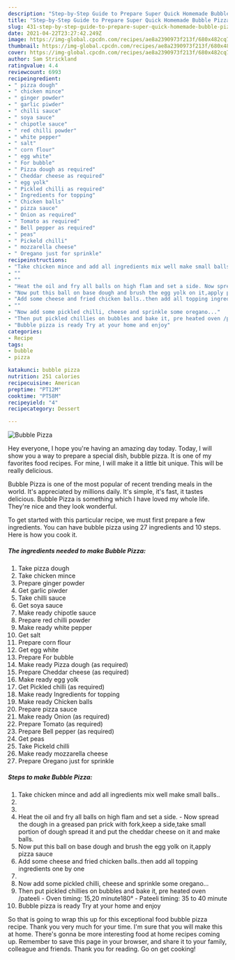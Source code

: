 ```yaml
---
description: "Step-by-Step Guide to Prepare Super Quick Homemade Bubble Pizza"
title: "Step-by-Step Guide to Prepare Super Quick Homemade Bubble Pizza"
slug: 431-step-by-step-guide-to-prepare-super-quick-homemade-bubble-pizza
date: 2021-04-22T23:27:42.249Z
image: https://img-global.cpcdn.com/recipes/ae8a2390973f213f/680x482cq70/bubble-pizza-recipe-main-photo.jpg
thumbnail: https://img-global.cpcdn.com/recipes/ae8a2390973f213f/680x482cq70/bubble-pizza-recipe-main-photo.jpg
cover: https://img-global.cpcdn.com/recipes/ae8a2390973f213f/680x482cq70/bubble-pizza-recipe-main-photo.jpg
author: Sam Strickland
ratingvalue: 4.4
reviewcount: 6993
recipeingredient:
- " pizza dough"
- " chicken mince"
- " ginger powder"
- " garlic piwder"
- " chilli sauce"
- " soya sauce"
- " chipotle sauce"
- " red chilli powder"
- " white pepper"
- " salt"
- " corn flour"
- " egg white"
- " For bubble"
- " Pizza dough as required"
- " Cheddar cheese as required"
- " egg yolk"
- " Pickled chilli as required"
- " Ingredients for topping"
- " Chicken balls"
- " pizza sauce"
- " Onion as required"
- " Tomato as required"
- " Bell pepper as required"
- " peas"
- " Pickeld chilli"
- " mozzarella cheese"
- " Oregano just for sprinkle"
recipeinstructions:
- "Take chicken mince and add all ingredients mix well make small balls.."
- ""
- ""
- "Heat the oil and fry all balls on high flam and set a side. Now spread the dough in a greased pan prick with fork,keep a side,take small portion of dough spread it and put the cheddar cheese on it and make balls."
- "Now put this ball on base dough and brush the egg yolk on it,apply pizza sauce"
- "Add some cheese and fried chicken balls..then add all topping ingredients one by one"
- ""
- "Now add some pickled chilli, cheese and sprinkle some oregano..."
- "Then put pickled chillies on bubbles and bake it, pre heated oven /pateeli Oven timing: 15,20 minute180° Pateeli timing: 35 to 40 minute"
- "Bubble pizza is ready Try at your home and enjoy"
categories:
- Recipe
tags:
- bubble
- pizza

katakunci: bubble pizza 
nutrition: 251 calories
recipecuisine: American
preptime: "PT12M"
cooktime: "PT58M"
recipeyield: "4"
recipecategory: Dessert

---
```



![Bubble Pizza](https://img-global.cpcdn.com/recipes/ae8a2390973f213f/680x482cq70/bubble-pizza-recipe-main-photo.jpg)

Hey everyone, I hope you're having an amazing day today. Today, I will show you a way to prepare a special dish, bubble pizza. It is one of my favorites food recipes. For mine, I will make it a little bit unique. This will be really delicious.

Bubble Pizza is one of the most popular of recent trending meals in the world. It's appreciated by millions daily. It's simple, it's fast, it tastes delicious. Bubble Pizza is something which I have loved my whole life. They're nice and they look wonderful.




To get started with this particular recipe, we must first prepare a few ingredients. You can have bubble pizza using 27 ingredients and 10 steps. Here is how you cook it.

<!--inarticleads1-->

##### The ingredients needed to make Bubble Pizza:

1. Take  pizza dough
1. Take  chicken mince
1. Prepare  ginger powder
1. Get  garlic piwder
1. Take  chilli sauce
1. Get  soya sauce
1. Make ready  chipotle sauce
1. Prepare  red chilli powder
1. Make ready  white pepper
1. Get  salt
1. Prepare  corn flour
1. Get  egg white
1. Prepare  For bubble
1. Make ready  Pizza dough (as required)
1. Prepare  Cheddar cheese (as required)
1. Make ready  egg yolk
1. Get  Pickled chilli (as required)
1. Make ready  Ingredients for topping
1. Make ready  Chicken balls
1. Prepare  pizza sauce
1. Make ready  Onion (as required)
1. Prepare  Tomato (as required)
1. Prepare  Bell pepper (as required)
1. Get  peas
1. Take  Pickeld chilli
1. Make ready  mozzarella cheese
1. Prepare  Oregano just for sprinkle




<!--inarticleads2-->

##### Steps to make Bubble Pizza:

1. Take chicken mince and add all ingredients mix well make small balls..
1. 
1. 
1. Heat the oil and fry all balls on high flam and set a side. - Now spread the dough in a greased pan prick with fork,keep a side,take small portion of dough spread it and put the cheddar cheese on it and make balls.
1. Now put this ball on base dough and brush the egg yolk on it,apply pizza sauce
1. Add some cheese and fried chicken balls..then add all topping ingredients one by one
1. 
1. Now add some pickled chilli, cheese and sprinkle some oregano...
1. Then put pickled chillies on bubbles and bake it, pre heated oven /pateeli - Oven timing: 15,20 minute180° - Pateeli timing: 35 to 40 minute
1. Bubble pizza is ready Try at your home and enjoy




So that is going to wrap this up for this exceptional food bubble pizza recipe. Thank you very much for your time. I'm sure that you will make this at home. There's gonna be more interesting food at home recipes coming up. Remember to save this page in your browser, and share it to your family, colleague and friends. Thank you for reading. Go on get cooking!
